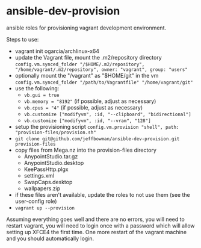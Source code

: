 # ansible-dev-provision
ansible roles for provisioning vagrant development environment.

Steps to use:

* vagrant init ogarcia/archlinux-x64
* update the Vagrant file, mount the .m2/repository directory
  `config.vm.synced_folder "/$HOME/.m2/repository", "/home/vagrant/.m2/repository", owner: "vagrant", group: "users"`
* optionally mount the "/vagrant" as "$HOME/git" in the vm
  `config.vm.synced_folder "/path/to/Vagrantfile" "/home/vagrant/git"`
* use the following:
  - `vb.gui = true`
  - `vb.memory = "8192"` (if possible, adjust as necessary)
  - `vb.cpus = "4"`      (if possible, adjust as necessary)
  - `vb.customize ["modifyvm", :id, "--clipboard", "bidirectional"]`
  - `vb.customize ["modifyvm", :id, "--vram", "128"]`
* setup the provisioning script
  `config.vm.provision "shell", path: "provision-files/provision.sh"`
* `git clone git@github.com/jeffbowman/ansible-dev-provision.git provision-files`
* copy files from Mega.nz into the provision-files directory
  - AnypointStudio.tar.gz
  - AnypointStudio.desktop
  - KeePassHttp.plgx
  - settings.xml
  - SwapCaps.desktop
  - wallpapers.zip
* if these files aren't available, update the roles to not use them (see the user-config role)
* `vagrant up --provision`

Assuming everything goes well and there are no errors, you will need
to restart vagrant, you will need to login once with a password which
will allow setting up XFCE4 the first time. One more restart of the
vagrant machine and you should automatically login.
